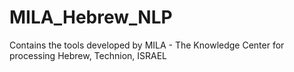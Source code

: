 # MILA_Hebrew_NLP
Contains the tools developed by MILA - The Knowledge Center for processing Hebrew, Technion, ISRAEL
